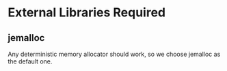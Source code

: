 # External Libraries Required

## jemalloc
Any deterministic memory allocator should work, so we choose jemalloc as the default one.
